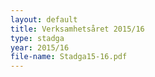 ```yaml
---
layout: default
title: Verksamhetsåret 2015/16
type: stadga
year: 2015/16
file-name: Stadga15-16.pdf
---
```

